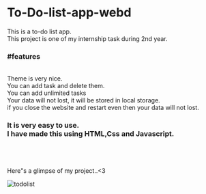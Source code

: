 # To-Do-list-app-webd
This is a to-do list app. <br> This project is one of my internship task during 2nd year.
<br> <h3>#features</h3> <br>
Theme is very nice. <br> You can add task and delete them. 
<br> You can add unlimited tasks <br> Your data will not lost, it will be stored in local storage.
<br> if you close the website and restart even then your data will not lost.

<h3>It is very easy to use. <br> I have made this using HTML,Css and Javascript.</h3>
<br><br><br>
Here"s a glimpse of my project..<3
  
![todolist](https://github.com/user-attachments/assets/86e0a683-d3c0-4ee0-b73c-91f11489d0a7)

